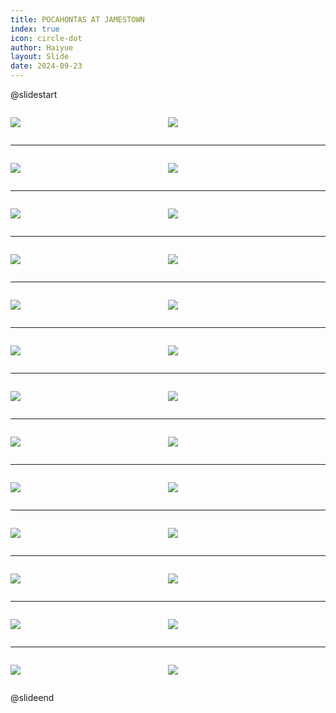 ```yaml
---
title: POCAHONTAS AT JAMESTOWN
index: true
icon: circle-dot
author: Haiyue
layout: Slide
date: 2024-09-23
---
```

 
@slidestart

<div style="display:flex">
<div style="flex:1">

![](/reading/english/Level-Y/POCAHONTAS%20AT%20JAMESTOWN/001.webp)
</div>
<div style="flex:1">

![](/reading/english/Level-Y/POCAHONTAS%20AT%20JAMESTOWN/002.webp)
</div>
</div>

---

<div style="display:flex">
<div style="flex:1">

![](/reading/english/Level-Y/POCAHONTAS%20AT%20JAMESTOWN/003.webp)
</div>
<div style="flex:1">

![](/reading/english/Level-Y/POCAHONTAS%20AT%20JAMESTOWN/004.webp)
</div>
</div>

---

<div style="display:flex">
<div style="flex:1">

![](/reading/english/Level-Y/POCAHONTAS%20AT%20JAMESTOWN/005.webp)
</div>
<div style="flex:1">

![](/reading/english/Level-Y/POCAHONTAS%20AT%20JAMESTOWN/006.webp)
</div>
</div>

---

<div style="display:flex">
<div style="flex:1">

![](/reading/english/Level-Y/POCAHONTAS%20AT%20JAMESTOWN/007.webp)
</div>
<div style="flex:1">

![](/reading/english/Level-Y/POCAHONTAS%20AT%20JAMESTOWN/008.webp)
</div>
</div>

---

<div style="display:flex">
<div style="flex:1">

![](/reading/english/Level-Y/POCAHONTAS%20AT%20JAMESTOWN/009.webp)
</div>
<div style="flex:1">

![](/reading/english/Level-Y/POCAHONTAS%20AT%20JAMESTOWN/010.webp)
</div>
</div>

---

<div style="display:flex">
<div style="flex:1">

![](/reading/english/Level-Y/POCAHONTAS%20AT%20JAMESTOWN/011.webp)
</div>
<div style="flex:1">

![](/reading/english/Level-Y/POCAHONTAS%20AT%20JAMESTOWN/012.webp)
</div>
</div>

---

<div style="display:flex">
<div style="flex:1">

![](/reading/english/Level-Y/POCAHONTAS%20AT%20JAMESTOWN/013.webp)
</div>
<div style="flex:1">

![](/reading/english/Level-Y/POCAHONTAS%20AT%20JAMESTOWN/014.webp)
</div>
</div>

---

<div style="display:flex">
<div style="flex:1">

![](/reading/english/Level-Y/POCAHONTAS%20AT%20JAMESTOWN/015.webp)
</div>
<div style="flex:1">

![](/reading/english/Level-Y/POCAHONTAS%20AT%20JAMESTOWN/016.webp)
</div>
</div>

---

<div style="display:flex">
<div style="flex:1">

![](/reading/english/Level-Y/POCAHONTAS%20AT%20JAMESTOWN/017.webp)
</div>
<div style="flex:1">

![](/reading/english/Level-Y/POCAHONTAS%20AT%20JAMESTOWN/018.webp)
</div>
</div>

---

<div style="display:flex">
<div style="flex:1">

![](/reading/english/Level-Y/POCAHONTAS%20AT%20JAMESTOWN/019.webp)
</div>
<div style="flex:1">

![](/reading/english/Level-Y/POCAHONTAS%20AT%20JAMESTOWN/020.webp)
</div>
</div>

---

<div style="display:flex">
<div style="flex:1">

![](/reading/english/Level-Y/POCAHONTAS%20AT%20JAMESTOWN/021.webp)
</div>
<div style="flex:1">

![](/reading/english/Level-Y/POCAHONTAS%20AT%20JAMESTOWN/022.webp)
</div>
</div>

---

<div style="display:flex">
<div style="flex:1">

![](/reading/english/Level-Y/POCAHONTAS%20AT%20JAMESTOWN/023.webp)
</div>
<div style="flex:1">

![](/reading/english/Level-Y/POCAHONTAS%20AT%20JAMESTOWN/024.webp)
</div>
</div>

---

<div style="display:flex">
<div style="flex:1">

![](/reading/english/Level-Y/POCAHONTAS%20AT%20JAMESTOWN/025.webp)
</div>
<div style="flex:1">

![](/reading/english/Level-Y/POCAHONTAS%20AT%20JAMESTOWN/026.webp)
</div>
</div>

@slideend